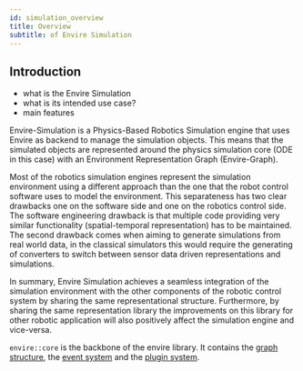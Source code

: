 ```yaml
---
id: simulation_overview
title: Overview
subtitle: of Envire Simulation
---
```


## Introduction
* what is the Envire Simulation
* what is its intended use case?
* main features

Envire-Simulation is a Physics-Based Robotics Simulation engine that uses
Envire as backend to manage the simulation objects. This means that the
simulated objects are represented around the physics simulation core (ODE in
this case) with an Environment Representation Graph (Envire-Graph).

Most of the robotics simulation engines represent the simulation environment
using a different approach than the one that the robot control software uses to
model the environment. This separateness has two clear drawbacks one on the
software side and one on the robotics control side. The software engineering
drawback is that multiple code providing very similar functionality
(spatial-temporal representation) has to be maintained. The second drawback
comes when aiming to generate simulations from real world data, in the
classical simulators this would require the generating of converters to switch
between sensor data driven representations and simulations. 

In summary, Envire Simulation achieves a seamless integration of the simulation
environment with the other components of the robotic control system by sharing
the same representational structure. Furthermore, by sharing the same
representation library the improvements on this library for other robotic
application will also positively affect the simulation engine and vice-versa.

`envire::core` is the backbone of the envire library. It contains the [graph structure](core_graph.md), the [event system](core_events.md) and the [plugin system](core_plugins.md).
